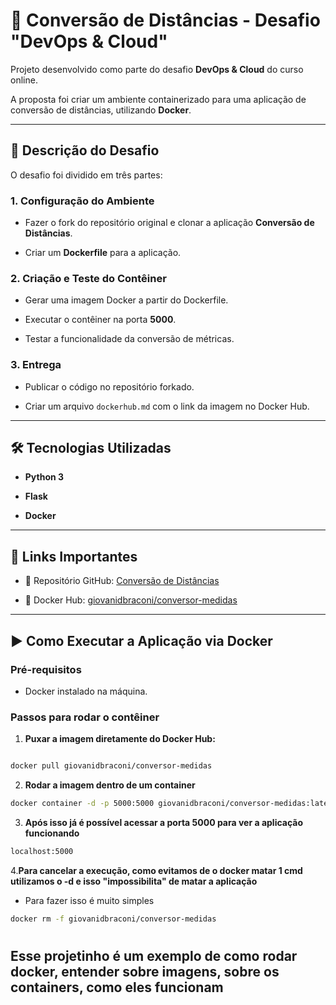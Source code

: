 
# 🚀 Conversão de Distâncias - Desafio "DevOps & Cloud"

  

Projeto desenvolvido como parte do desafio **DevOps & Cloud** do curso online.

A proposta foi criar um ambiente containerizado para uma aplicação de conversão de distâncias, utilizando **Docker**.

  

---

  

## 📝 Descrição do Desafio

  

O desafio foi dividido em três partes:

  

### 1. Configuração do Ambiente

- Fazer o fork do repositório original e clonar a aplicação **Conversão de Distâncias**.

- Criar um **Dockerfile** para a aplicação.

  

### 2. Criação e Teste do Contêiner

- Gerar uma imagem Docker a partir do Dockerfile.

- Executar o contêiner na porta **5000**.

- Testar a funcionalidade da conversão de métricas.

  

### 3. Entrega

- Publicar o código no repositório forkado.

- Criar um arquivo `dockerhub.md` com o link da imagem no Docker Hub.

  

---

  

## 🛠️ Tecnologias Utilizadas

  

-  **Python 3**

-  **Flask**

-  **Docker**

  

---

  

## 🔗 Links Importantes

  

- 📂 Repositório GitHub: [Conversão de Distâncias](https://github.com/Giovani-Dantas-Braconi/conversao-distancia)

- 🐳 Docker Hub: [giovanidbraconi/conversor-medidas](https://hub.docker.com/r/giovanidbraconi/conversor-medidas)

  

---

  

## ▶️ Como Executar a Aplicação via Docker

  

### Pré-requisitos

- Docker instalado na máquina.

  

### Passos para rodar o contêiner

1.  **Puxar a imagem diretamente do Docker Hub:**

```bash

docker pull giovanidbraconi/conversor-medidas
```
2. **Rodar a imagem dentro de um container**
```bash
docker container -d -p 5000:5000 giovanidbraconi/conversor-medidas:latest(#ou 01)
```

3. **Após isso já é possível acessar a porta 5000 para ver a aplicação funcionando**
```bash
localhost:5000
```

4.**Para cancelar a execução, como evitamos de o docker matar 1 cmd utilizamos o -d e isso "impossibilita" de matar a aplicação**
* Para fazer isso é muito simples
```bash
docker rm -f giovanidbraconi/conversor-medidas
```

#
## Esse projetinho é um exemplo de como rodar docker, entender sobre imagens, sobre os containers, como eles funcionam  